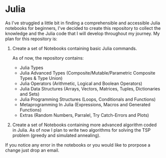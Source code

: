 # Julia
As I've struggled a little bit in finding a comprehensible and accessible Julia notebooks for beginners, I've decided to create this repository to collect the knowledge and the Julia code that I will develop throughout my journey.
My plan for this repository is:
1) Create a set of Notebooks containing basic Julia commands.

   As of now, the repository contains: 
   - Julia Types 
   - Julia Advanced Types (Composite/Mutable/Parametric Composite Types & Type Union)
   - Julia Operators (Arithmetic, Logical and Boolean Operators)
   - Julia Data Structures (Arrays, Vectors, Matrices, Tuples, Dictionaries and Sets)
   - Julia Programming Structures (Loops, Conditionals and Functions)
   - Metaprogramming In Julia (Expressions, Macros and Generated Functions)
   - Extras (Random Numbers, Parralel, Try Catch-Errors and Plots)
2) Create a set of Notebooks containing more advanced algorithm coded in Julia. As of now I plan to write two algorithms for solving the TSP problem (greedy and simulated annealing).

If you notice any error in the notebooks or you would like to prorpose a change just drop an email.
